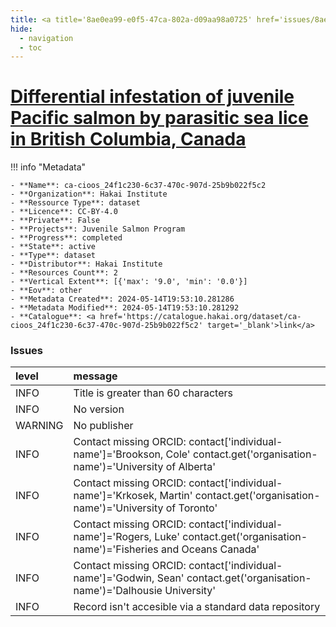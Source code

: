 ```yaml
---
title: <a title='8ae0ea99-e0f5-47ca-802a-d09aa98a0725' href='issues/8ae0ea99-e0f5-47ca-802a-d09aa98a0725/' target='_blank'>Differential infestation of juvenile Pacific salmon by parasitic sea lice in British Columbia, Canada</a>
hide:
  - navigation
  - toc
---
```


# <a title='8ae0ea99-e0f5-47ca-802a-d09aa98a0725' href='issues/8ae0ea99-e0f5-47ca-802a-d09aa98a0725/' target='_blank'>Differential infestation of juvenile Pacific salmon by parasitic sea lice in British Columbia, Canada</a>

<div id='map'></div>

!!! info "Metadata"
    
    - **Name**: ca-cioos_24f1c230-6c37-470c-907d-25b9b022f5c2 
    - **Organization**: Hakai Institute 
    - **Ressource Type**: dataset 
    - **Licence**: CC-BY-4.0 
    - **Private**: False 
    - **Projects**: Juvenile Salmon Program 
    - **Progress**: completed 
    - **State**: active 
    - **Type**: dataset 
    - **Distributor**: Hakai Institute 
    - **Resources Count**: 2 
    - **Vertical Extent**: [{'max': '9.0', 'min': '0.0'}] 
    - **Eov**: other 
    - **Metadata Created**: 2024-05-14T19:53:10.281286 
    - **Metadata Modified**: 2024-05-14T19:53:10.281292 
    - **Catalogue**: <a href='https://catalogue.hakai.org/dataset/ca-cioos_24f1c230-6c37-470c-907d-25b9b022f5c2' target='_blank'>link</a> 

### Issues

| level   | message                                                                                                                         |
|:--------|:--------------------------------------------------------------------------------------------------------------------------------|
| INFO    | Title is greater than 60 characters                                                                                             |
| INFO    | No version                                                                                                                      |
| WARNING | No publisher                                                                                                                    |
| INFO    | Contact missing ORCID: contact['individual-name']='Brookson, Cole' contact.get('organisation-name')='University of Alberta'     |
| INFO    | Contact missing ORCID: contact['individual-name']='Krkosek, Martin' contact.get('organisation-name')='University of Toronto'    |
| INFO    | Contact missing ORCID: contact['individual-name']='Rogers, Luke' contact.get('organisation-name')='Fisheries and Oceans Canada' |
| INFO    | Contact missing ORCID: contact['individual-name']='Godwin, Sean' contact.get('organisation-name')='Dalhousie University'        |
| INFO    | Record isn't accesible via a standard data repository                                                                           |

<script>
   document.addEventListener("DOMContentLoaded", function() {
    var map = L.map('map').setView([51.505, -125.09], 5);
    L.tileLayer('https://tile.openstreetmap.org/{z}/{x}/{y}.png', {
        maxZoom: 19,
        attribution: '&copy; <a href="http://www.openstreetmap.org/copyright">OpenStreetMap</a>'
    }).addTo(map);
    var geojsonFeature = {
        "type": "Feature",
        "properties": {
            "name" : "<a title='8ae0ea99-e0f5-47ca-802a-d09aa98a0725' href='issues/8ae0ea99-e0f5-47ca-802a-d09aa98a0725/' target='_blank'>Differential infestation of juvenile Pacific salmon by parasitic sea lice in British Columbia, Canada</a>"
        },
        "geometry": {'type': 'Polygon', 'coordinates': [[[-126.87477074, 49.80151064], [-124.30109865, 49.80151064], [-124.30109865, 50.66883255], [-126.87477074, 50.66883255], [-126.87477074, 49.80151064]]]}
    }
    L.geoJSON(geojsonFeature).addTo(map);
   })
</script>